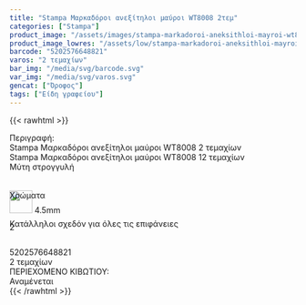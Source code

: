 ```yaml
---
title: "Stampa Μαρκαδόροι ανεξίτηλοι μαύροι WT8008 2τεμ"
categories: ["Stampa"]
product_image: "/assets/images/stampa-markadoroi-aneksithloi-mayroi-wt8008-2tem.jpg"
product_image_lowres: "/assets/low/stampa-markadoroi-aneksithloi-mayroi-wt8008-2tem.jpg"
barcode: "5202576648821"
varos: "2 τεμαχίων"
bar_img: "/media/svg/barcode.svg"
var_img: "/media/svg/varos.svg"
gencat: ["Όροφος"]
tags: ["Είδη γραφείου"]
---
```

{{< rawhtml >}}
<style>
    .seee span {
      width: 90px;
      height: 30px;
      border-radius: 20px;
      text-align: center;
       line-height: 30px;
    }
    .sdfcenter div {
      flex-grow: 1;
      box-sizing: border-box;
      height: 50px;
    }
    .sdfn:nth-child(1) {
      flex-basis: 300px;
    }
    .sdfn:nth-child(2) {
      flex-basis: 300px;
    }
    .sdfn:nth-child(3) {
      flex-basis: auto;
    }
     </style>
<div class="sload661">
    <div class="product">
        <div id="sistatika">Περιγραφή:</div>
        <div class="alltext">Stampa Μαρκαδόροι ανεξίτηλοι μαύροι WT8008 2 τεμαχίων</div>
            <div class="alltext">Stampa Μαρκαδόροι ανεξίτηλοι μαύροι WT8008 12 τεμαχίων</div>
                <div class="sdfcenter sfwb sgg2">
            <div class="sdfn seee">
              <div style="border-radius: 4px;" class="s444 stfff sdfaic sjc sp010">Μύτη στρογγυλή</div>
              <div style="border-radius: 0 4px 4px 0;" class="sdfaic sf25 sfwb sp010"><img class="spr" style="left:-10px" width="40px" src="/media/icons/mitibig.svg" alt=""> 4.5mm</div>
            </div>
            <div class="sdfn">
              <div style="border-radius: 4px 0 0 4px;" class="s444 stfff sdfaic sjc sbr4 sbc444 sp010">Χρώματα</div>
              <div style="border-radius: 0 4px 4px 0;" class="steee seee sdfaic sjc sf25 sfwb sgg4 sp010"><span class="s444">2</span></div>
            </div>
            <div class="sdfn"><div class="sjc sball2 sbceee sdfaic sfwb sgg10 sp010">Κατάλληλοι σχεδόν για όλες τις επιφάνειες </div></div>
         </div>
         <div class="keno"></div>
        <div id="barcode">
            <div id="barimage1"></div><span id="bartext">5202576648821</span>
        </div>
        <div id="varos">
            <div id="temimg"></div><span id="varostext">2 τεμαχίων</span>
        </div>
        <div id="kivotio">ΠΕΡΙΕΧΟΜΕΝΟ ΚΙΒΩΤΙΟΥ:<br>Αναμένεται</div>
        <div class="pimg"></div>
    </div>
</div>
{{< /rawhtml >}}
